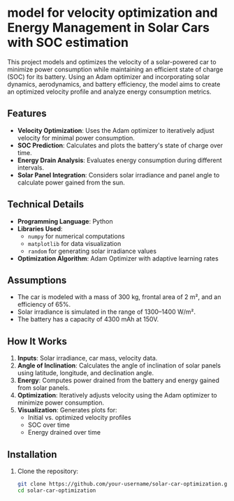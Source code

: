 # model for velocity optimization and Energy Management in Solar Cars with SOC estimation

This project models and optimizes the velocity of a solar-powered car to minimize power consumption while maintaining an efficient state of charge (SOC) for its battery. Using an Adam optimizer and incorporating solar dynamics, aerodynamics, and battery efficiency, the model aims to create an optimized velocity profile and analyze energy consumption metrics.

## Features
- **Velocity Optimization**: Uses the Adam optimizer to iteratively adjust velocity for minimal power consumption.
- **SOC Prediction**: Calculates and plots the battery's state of charge over time.
- **Energy Drain Analysis**: Evaluates energy consumption during different intervals.
- **Solar Panel Integration**: Considers solar irradiance and panel angle to calculate power gained from the sun.

## Technical Details
- **Programming Language**: Python
- **Libraries Used**:
  - `numpy` for numerical computations
  - `matplotlib` for data visualization
  - `random` for generating solar irradiance values
- **Optimization Algorithm**: Adam Optimizer with adaptive learning rates

## Assumptions

- The car is modeled with a mass of 300 kg, frontal area of 2 m², and an efficiency of 65%.
- Solar irradiance is simulated in the range of 1300–1400 W/m².
- The battery has a capacity of 4300 mAh at 150V.

## How It Works
1. **Inputs**: Solar irradiance, car mass, velocity data.
2. **Angle of Inclination**: Calculates the angle of inclination of solar panels using latitude, longitude, and declination angle.
3. **Energy**: Computes power drained from the battery and energy gained from solar panels.
4. **Optimization**: Iteratively adjusts velocity using the Adam optimizer to minimize power consumption.
5. **Visualization**: Generates plots for:
   - Initial vs. optimized velocity profiles
   - SOC over time
   - Energy drained over time

## Installation
1. Clone the repository:
   ```bash
   git clone https://github.com/your-username/solar-car-optimization.git
   cd solar-car-optimization
